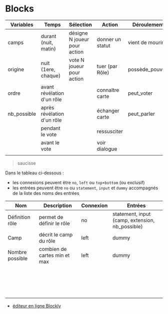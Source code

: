 # Blocks

| Variables       | Temps                      | Sélection                    | Action           | Déroulement |      |
| --------------- | -------------------------- | ---------------------------- | ---------------- | ---- | ---- |
| camps           | durant (nuit, matin)       | désigne N joueur pour action | donner un statut | vient de mourir |      |
| origine | nuit (1ere, chaque)        | vote N joueur pour action    | tuer (par Rôle)  | possède_pouvoir |      |
| ordre           | avant révélation d'un rôle |                              | connaître carte  | peut_voter |      |
| nb_possible     | après révélation d'un rôle |                              | échanger carte   | peut_parler |      |
|  | pendant le vote            |                              | ressusciter |      |      |
|       | avant le vote              |                              | voir dialogue    |      |      |
|  | | | | | |

> saucisse

Dans le tableau ci-dessous :

* les connexions peuvent être `no`, `left` ou `top+bottom` (ou exclusif)
* les entrées peuvent être  `no` ou `statement`, `input` et `dummy` accompagnés de la liste des noms des entrées

| Nom             | Description                  | Connexion | Entrées                                         |
| --------------- | ---------------------------- | --------- | ----------------------------------------------- |
| Définition rôle | permet de définir le rôle    | no        | statement, input (camp, extension, nb_possible) |
| Camp            | décrit le camp du rôle       | left      | dummy                                           |
| Nombre possible | combien de cartes min et max | left      | dummy                                           |
|                 |                              |           |                                                 |
|                 |                              |           |                                                 |
|                 |                              |           |                                                 |
|                 |                              |           |                                                 |
|                 |                              |           |                                                 |
|                 |                              |           |                                                 |
|                 |                              |           |                                                 |
|                 |                              |           |                                                 |
|                 |                              |           |                                                 |
|                 |                              |           |                                                 |
|                 |                              |           |                                                 |
|                 |                              |           |                                                 |
|                 |                              |           |                                                 |
|                 |                              |           |                                                 |
|                 |                              |           |                                                 |
|                 |                              |           |                                                 |
|                 |                              |           |                                                 |



* [éditeur en ligne Blockly](https://blockly-demo.appspot.com/static/demos/blockfactory/index.html)
